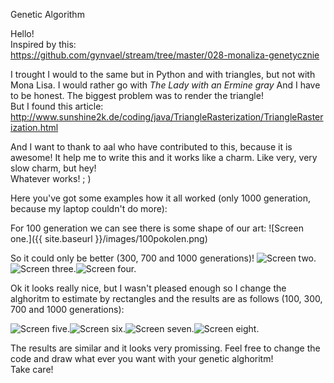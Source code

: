 Genetic Algorithm

Hello!  
Inspired by this:  
https://github.com/gynvael/stream/tree/master/028-monaliza-genetycznie

I trought I would to the same but in Python and with triangles, but not with Mona Lisa. I would rather go with _The Lady with an Ermine gray_ And I have to be honest. The biggest problem was to render the triangle!  
But I found this article:  
http://www.sunshine2k.de/coding/java/TriangleRasterization/TriangleRasterization.html

And I want to thank to aal who have contributed to this, because it is awesome! It help me to write this and it works like a charm. Like very, very slow charm, but hey!  
Whatever works! ; )

Here you've got some examples how it all worked (only 1000 generation, because my laptop couldn't do more):

For 100 generation we can see there is some shape of our art:
![Screen one.]({{ site.baseurl }}/images/100pokolen.png)

So it could only be better (300, 700 and 1000 generations)!
![Screen two.](/images/300pokolen_triangle.png)![Screen three.](/images/700pokolen_triangle.png)![Screen four.](/images/1000pokolen_triangle.png)

Ok it looks really nice, but I wasn't pleased enough so I change the alghoritm to estimate by rectangles and the results are as follows (100, 300, 700 and 1000 generations):

![Screen five.](/images/100pokolen_triangle.png)![Screen six.](/images/300pokolen_triangle.png)![Screen seven.](/images/700pokolen_triangle.png)![Screen eight.](/images/1000pokolen_triangle.png)

The results are similar and it looks very promissing. Feel free to change the code and draw what ever you want with your genetic alghoritm!  
Take care!
